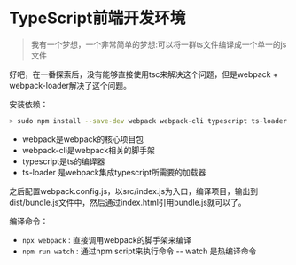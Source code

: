 # TypeScript前端开发环境
> 我有一个梦想，一个非常简单的梦想:可以将一群ts文件编译成一个单一的js文件

好吧，在一番探索后，没有能够直接使用tsc来解决这个问题，但是webpack + webpack-loader解决了这个问题。

安装依赖：
``` sh
> sudo npm install --save-dev webpack webpack-cli typescript ts-loader
```
- webpack是webpack的核心项目包
- webpack-cli是webpack相关的脚手架
- typescript是ts的编译器
- ts-loader 是webpack集成typescript所需要的加载器

之后配置webpack.config.js，以src/index.js为入口，编译项目，输出到dist/bundle.js文件中，然后通过index.html引用bundle.js就可以了。

编译命令：
- `npx webpack` : 直接调用webpack的脚手架来编译
- `npm run watch` : 通过npm script来执行命令
  -- watch 是热编译命令